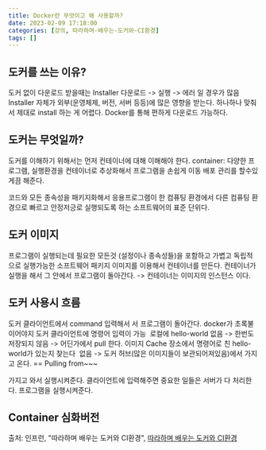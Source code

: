 ```yaml
---
title: Docker란 무엇이고 왜 사용할까?
date: 2023-02-09 17:18:00
categories: [강의, 따라하며-배우는-도커와-CI환경]
tags: []  
---
```


## 도커를 쓰는 이유?
도커 없이 다운로드 받을때는
Installer 다운로드 -> 실행 -> 에러 일 경우가 많음
Installer 자체가 외부(운영체제, 버전, 서버 등등)에 많은 영향을 받는다.
하나하나 맞춰서 제대로 install 하는 게 어렵다.
Docker를 통해 편하게 다운로드 가능하다.

## 도커는 무엇일까?
도커를 이해하기 위해서는 먼저 컨테이너에 대해 이해해야 한다.
container: 다양한 프로그램, 실행환경을 컨테이너로 추상화해서 프로그램을 손쉽게 이동 배포 관리를 할수있게끔 해준다.

코드와 모든 종속성을 패키지화해서 응용프로그램이 한 컴퓨팅 환경에서 다른 컴퓨팅 환경으로 빠르고 안정저긍로 실행되도록 하는 소프트웨어의 표준 단위다.

  
## 도커 이미지
프로그램이 실행되는데 필요한 모든것 (설정이나 종속성들)을 포함하고 가볍고 독립적으로 실행가능한 소프트웨어 패키지
이미지를 이용해서 컨테이너를 만든다.
컨테이너가 실행을 해서 그 안에서 프로그램이 돌아간다.
-> 컨테이너는 이미지의 인스턴스 이다.

  
## 도커 사용시 흐름

도커 클라이언트에서 command 입력해서 서 프로그램이 돌아간다.
docker가 초록불이어야지 도커 클라이언트에 명령어 입력이 가능 
로컬에 hello-world 없음 -> 한번도 저장되지 않음 -> 어딘가에서 pull 한다.
이미지 Cache 장소에서 명령어로 친 hello-world가 있는지 찾는다 
없음 -> 도커 허브(많은 이미지들이 보관되어져있음)에서 가지고 온다. == Pulling from~~~ 

가지고 와서 실행시켜준다.
클라이언트에 입력해주면 중요한 일들은 서버가 다 처리한다. 프로그램을 실행시켜준다.

## Container 심화버전


출처: 인프런, "따라하며 배우는 도커와 CI환경", [따라하며 배우는 도커와 CI환경](https://www.inflearn.com/course/%EB%94%B0%EB%9D%BC%ED%95%98%EB%A9%B0-%EB%B0%B0%EC%9A%B0%EB%8A%94-%EB%8F%84%EC%BB%A4-ci)